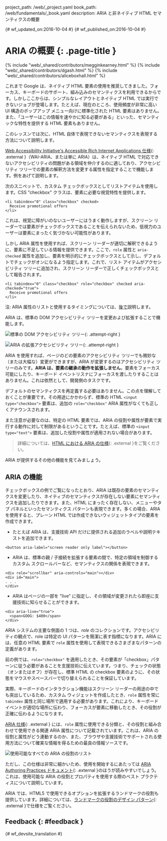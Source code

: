 project_path: /web/_project.yaml book_path: /web/fundamentals/_book.yaml description: ARIA と非ネイティブ HTML セマンティクスの概要

{# wf_updated_on:2016-10-04 #} {# wf_published_on:2016-10-04 #}

# ARIA の概要 {: .page-title }

{% include "web/_shared/contributors/megginkearney.html" %} {% include "web/_shared/contributors/dgash.html" %} {% include "web/_shared/contributors/aliceboxhall.html" %}

これまで Google は、ネイティブ HTML 要素の使用を推奨してきました。フォーカス、キーボードのサポート、組み込みのセマンティクスを利用できるからです。しかしここからは、シンプルなレイアウトとネイティブ HTML では実行できないジョブが登場します。たとえば、現在のところ、使用頻度が非常に高い UI 構造のポップアップ メニュー向けに標準化された HTML 要素はありません。また、「ユーザーはこの情報を速やかに知る必要がある」といった、セマンティックな特性を提供する HTML 要素もありません。

このレッスンでは次に、HTML 自体で表現できないセマンティクスを表現する方法について説明します。

[Web Accessibility Initiative's Accessible Rich Internet Applications 仕様](https://www.w3.org/TR/wai-aria/){: .external }（WAI-ARIA、または単に ARIA）は、ネイティブ HTML で対応できないアクセシビリティの問題がある領域を仲介するのに適しており、アクセシビリティ ツリーでの要素の解釈方法を変更する属性を指定することで機能します。例をあげて説明します。

次のスニペットで、カスタム チェックボックスとしてリストアイテムを使用します。CSS "checkbox" クラスは、要素に必要な視覚特性を提供します。

    <li tabindex="0" class="checkbox" checked>
      Receive promotional offers
    </li>
    

これは、視覚に障がいのないユーザーにはうまく動作しますが、スクリーン リーダーでは要素がチェックボックスであることを伝えられないため、低視力のユーザーは要素にまったく気づかない可能性があります。

しかし ARIA 属性を使用すれば、スクリーン リーダーが適切に解釈できるように、要素に不足している情報を提供できます。ここで、`role` 属性と `aria-checked` 属性を追加し、要素を明示的にチェックボックスとして示し、デフォルトでチェックがオンになるよう指定します。これで、リスト アイテムがアクセシビリティ ツリーに追加され、スクリーン リーダーで正しくチェックボックスとして報告されます。

    <li tabindex="0" class="checkbox" role="checkbox" checked aria-checked="true">
      Receive promotional offers
    </li>
    

注: ARIA 属性のリストと使用するタイミングについては、[後で](#what-can-aria-do)説明します。

ARIA は、標準の DOM アクセシビリティ ツリーを変更および拡張することで機能します。

![標準の DOM アクセシビリティ ツリー](imgs/acctree1.jpg){: .attempt-right }

![ARIA の拡張アクセシビリティ ツリー](imgs/acctree2.jpg){: .attempt-right }

ARIA を使用すれば、ページのどの要素のアクセシビリティ ツリーでも微妙な（または大幅な）変更ができますが、ARIA が変更するのはアクセシビリティ ツリーのみです。**ARIA は、要素の継承の動作を拡張しません**。要素をフォーカス可能にしたり、キーボード イベントリスナにフォーカスを渡したりすることはありません。これは依然として、開発側のタスクです。

デフォルトのセマンティクスを再定義する必要はありません。この点を理解しておくことが重要です。その用途にかかわらず、標準の HTML `<input type="checkbox">` 要素は、追加の `role="checkbox"` ARIA 属性がなくても正しくアナウンスされます。

また注意が必要なのは、特定の HTML 要素では、ARIA の役割や属性が要素で実行する動作に対して制限があるということです。たとえば、標準の `<input
type="text">` 要素は、追加した役割や属性が適用されない場合があります。

> 詳細については、[HTML における ARIA の仕様](https://www.w3.org/TR/html-aria/#sec-strong-native-semantics){: .external }をご覧ください。

ARIA が提供するその他の機能を見てみましょう。

## ARIA の機能

チェックボックスの例でご覧になったとおり、ARIA は既存の要素のセマンティクスを変更したり、ネイティブのセマンティクスが存在しない要素にセマンティクスを追加したりできます。また、HTML にまったく存在しない、メニューやタブ パネルといったセマンティクス パターンも表現できます。多くの場合、ARIA を使用すると、プレーン HTML では作成できないウィジェットタイプの要素を作成できます。

- たとえば ARIA は、支援技術 API だけに提供される追加のラベルや説明テキストを追加できます。  
    

<div class="clearfix"></div>

    <button aria-label="screen reader only label"></button>
    

- ARIA は、標準の親 / 子接続を拡張する要素の間で、特定の領域を制御するカスタム スクロールバーなど、セマンティクスの関係を表現できます。

<div class="clearfix"></div>

    <div role="scrollbar" aria-controls="main"></div>
    <div id="main">
    . . .
    </div>
    

- ARIA はページの一部を "live" に指定し、その領域が変更されたら即座に支援技術に知らせることができます。

<div class="clearfix"></div>

    <div aria-live="true">
      <span>GOOG: $400</span>
    </div>
    

ARIA システムの主要な側面の 1 つは、*role* のコレクションです。アクセシビリティの観点で、role は特定の UI パターンを簡潔に表す指標になります。ARIA には、任意の HTML 要素で `role` 属性を使用して表現できるさまざまなパターンの定義があります。

前の例では、`role="checkbox"` を適用したとき、その要素が「checkbox」パターンに従う必要があることを支援技術に伝えています。つまり、チェックの状態（オンまたはオフ）が存在し、標準 HTML の checkbox 要素のように、その状態をマウスやスペースバーで切り替えられることを保証しています。

実際、キーボードのインタラクション機能はスクリーン リーダーの用途の中でも突出しているため、カスタム ウィジェットを作成したとき、`role` 属性を常に `tabindex` 属性と同じ場所で適用する必要があります。これにより、キーボード イベントが適切な場所に伝わり、フォーカスが要素に移動したとき、その役割が正確に伝わるようになります。

[ARIA 仕様](https://www.w3.org/TR/wai-aria/){: .external } には、`role` 属性に使用できる分類と、その役割と組み合わせて使用できる関連 ARIA 属性について記載されています。これは、ARIA の役割と属性がどう連動するのか、また、ブラウザや支援技術でサポートされる使用方法について確実な情報を得るための最良の情報ソースです。

![使用可能なすべての ARIA の役割のリスト](imgs/aria-roles.jpg)

ただし、この仕様は非常に細かいため、使用を開始するにあたっては [ARIA Authoring Practices ドキュメント](https://www.w3.org/TR/wai-aria-practices-1.1/){: .external }のほうが読みやすいでしょう。これは、使用可能な ARIA の役割とプロパティを使用する際のベスト プラクティスについて説明しています。

ARIA では、HTML5 で使用できるオプションを拡張するランドマークの役割も提供しています。詳細については、[ランドマークの役割のデザイン パターン](https://www.w3.org/TR/wai-aria-practices-1.1#kbd_layout_landmark_XHTML){: .external }で仕様をご覧ください。

## Feedback {: #feedback }

{# wf_devsite_translation #}